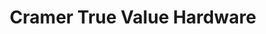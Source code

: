 ---
title: "Cramer True Value Hardware"
url: /cincinnati/cramer-true-value-hardware/
shop: Eisenwaren
---